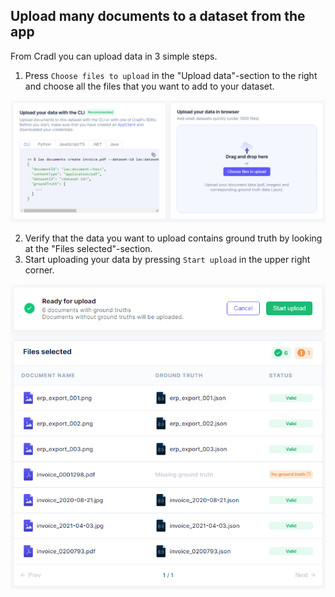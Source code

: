 ## Upload many documents to a dataset from the app

From Cradl you can upload data in 3 simple steps.

1. Press `Choose files to upload` in the "Upload data"-section to the right and choose all the files that you want to add to your dataset.

![Screenshot of upload choice](../.gitbook/assets/upload-documents-cradl-1.png)

2. Verify that the data you want to upload contains ground truth by looking at the "Files selected"-section.
3. Start uploading your data by pressing `Start upload` in the upper right corner.

![Screenshot of upload status](../.gitbook/assets/upload-documents-cradl-2.png)
